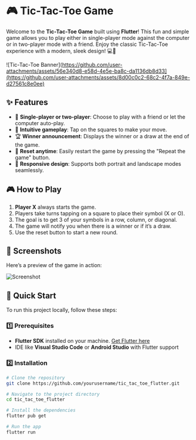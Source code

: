 # 🎮 Tic-Tac-Toe Game

Welcome to the **Tic-Tac-Toe Game** built using **Flutter**! This fun and simple game allows you to play either in single-player mode against the computer or in two-player mode with a friend. Enjoy the classic Tic-Tac-Toe experience with a modern, sleek design! 💻📱

![Tic-Tac-Toe Banner](https://github.com/user-attachments/assets/56e340d8-e58d-4e5e-ba8c-da1136db8d33](https://github.com/user-attachments/assets/8d00c0c2-68c2-4f7a-849e-d27561c8e0ee)

## ✨ Features

- 🔄 **Single-player or two-player**: Choose to play with a friend or let the computer auto-play.
- 🎯 **Intuitive gameplay**: Tap on the squares to make your move.
- 🏆 **Winner announcement**: Displays the winner or a draw at the end of the game.
- 🔄 **Reset anytime**: Easily restart the game by pressing the "Repeat the game" button.
- 📱 **Responsive design**: Supports both portrait and landscape modes seamlessly.

## 🎮 How to Play

1. **Player X** always starts the game.
2. Players take turns tapping on a square to place their symbol (X or O).
3. The goal is to get 3 of your symbols in a row, column, or diagonal.
4. The game will notify you when there is a winner or if it’s a draw.
5. Use the reset button to start a new round.

## 📱 Screenshots

Here’s a preview of the game in action:

![Screenshot](https://github.com/user-attachments/assets/56e340d8-e58d-4e5e-ba8c-da1136db8d33)

## 🚀 Quick Start

To run this project locally, follow these steps:

### 1️⃣ Prerequisites

- **Flutter SDK** installed on your machine. [Get Flutter here](https://flutter.dev/docs/get-started/install)
- IDE like **Visual Studio Code** or **Android Studio** with Flutter support

### 2️⃣ Installation

```bash
# Clone the repository
git clone https://github.com/yourusername/tic_tac_toe_flutter.git

# Navigate to the project directory
cd tic_tac_toe_flutter

# Install the dependencies
flutter pub get

# Run the app
flutter run
